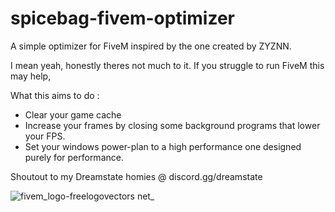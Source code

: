 # spicebag-fivem-optimizer
A simple optimizer for FiveM inspired by the one created by ZYZNN.

I mean yeah, honestly theres not much to it.
If you struggle to run FiveM this may help,

What this aims to do :
- Clear your game cache
- Increase your frames by closing some background programs that lower your FPS.
- Set your windows power-plan to a high performance one designed purely for performance.

Shoutout to my Dreamstate homies @ discord.gg/dreamstate

![fivem_logo-freelogovectors net_](https://user-images.githubusercontent.com/94927382/157338688-17425daf-cf97-4b31-9fdc-f7f082ad5817.png)
